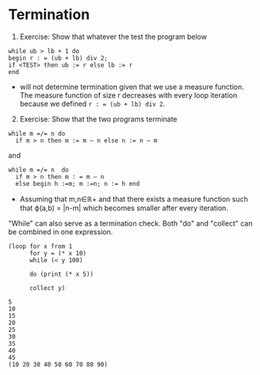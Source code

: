 # Termination 

1. Exercise: Show that whatever the test <TEST> the program below

```
while ub > lb + 1 do
begin r : = (ub + lb) div 2;
if <TEST> then ub := r else lb := r
end 
```
* <Test> will not determine termination given that we use a measure function. The measure function of size r
 decreases with every loop iteration because we defined ```r : = (ub + lb) div 2```. 

2. Exercise: Show that the two programs terminate

```
while m =/= n do
  if m > n then m := m — n else n := n — m
```  
and
```
while m =/= n  do
  if m > n then m : = m — n
  else begin h :=m; m :=n; n := h end
```
 * Assuming that m,n∈ℝ+ and that there exists a measure function such that ϕ(a,b) = |n-m| which becomes smaller
 after every iteration. 


"While" can also serve as a termination check.  Both
"do" and "collect" can be combined in one expression.

```
(loop for x from 1
      for y = (* x 10)
      while (< y 100)

      do (print (* x 5))

      collect y)

5 
10 
15 
20 
25 
30 
35 
40 
45 
(10 20 30 40 50 60 70 80 90)
```
